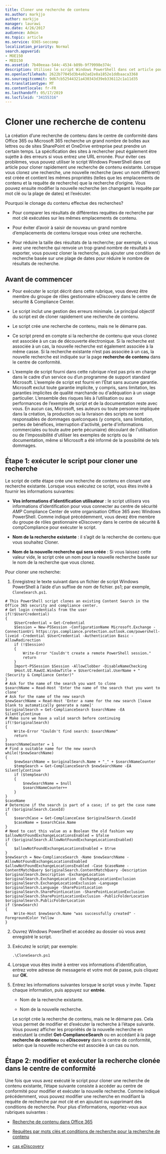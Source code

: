 ```yaml
---
title: Cloner une recherche de contenu
ms.author: markjjo
author: markjjo
manager: laurawi
ms.date: 4/26/2017
audience: Admin
ms.topic: article
ms.service: O365-seccomp
localization_priority: Normal
search.appverid:
- MOE150
- MED150
ms.assetid: 7b40eeaa-544c-4534-b89b-9f79998e374c
description: Utilisez le script Windows PowerShell dans cet article pour cloner rapidement une recherche de contenu existante dans le centre de conformité dans Office 365 ou Microsoft 365. Lorsque vous clonez une recherche, une nouvelle recherche (avec un nouveau nom) est créée et contient les mêmes propriétés que la recherche d’origine. Vous pouvez ensuite modifier la nouvelle recherche (en changeant la requête par mot clé ou la plage de dates), puis l’exécuter.
ms.openlocfilehash: 2622b77045d3b4a92ad2e8a1852e1ddbaaca3368
ms.sourcegitcommit: 9d67cb52544321a430343d39eb336112c1a11d35
ms.translationtype: MT
ms.contentlocale: fr-FR
ms.lasthandoff: 05/17/2019
ms.locfileid: "34155316"
---
```

# <a name="clone-a-content-search"></a>Cloner une recherche de contenu

La création d’une recherche de contenu dans le centre de conformité dans Office 365 ou Microsoft 365 recherche un grand nombre de boîtes aux lettres ou de sites SharePoint et OneDrive entreprise peut prendre un certain temps. La spécification des sites à rechercher peut également être sujette à des erreurs si vous entrez une URL erronée. Pour éviter ces problèmes, vous pouvez utiliser le script Windows PowerShell dans cet article pour cloner rapidement une recherche de contenu existante. Lorsque vous clonez une recherche, une nouvelle recherche (avec un nom différent) est créée et contient les mêmes propriétés (telles que les emplacements de contenu et la requête de recherche) que la recherche d’origine. Vous pouvez ensuite modifier la nouvelle recherche (en changeant la requête par mot clé ou la plage de dates) et l’exécuter.
  
Pourquoi le clonage du contenu effectue des recherches?
  
- Pour comparer les résultats de différentes requêtes de recherche par mot clé exécutées sur les mêmes emplacements de contenu.
    
- Pour éviter d’avoir à saisir de nouveau un grand nombre d’emplacements de contenu lorsque vous créez une recherche.
    
- Pour réduire la taille des résultats de la recherche; par exemple, si vous avez une recherche qui renvoie un trop grand nombre de résultats à exporter, vous pouvez cloner la recherche, puis ajouter une condition de recherche basée sur une plage de dates pour réduire le nombre de résultats de recherche.
  
## <a name="before-you-begin"></a>Avant de commencer

- Pour exécuter le script décrit dans cette rubrique, vous devez être membre du groupe de rôles gestionnaire eDiscovery dans le centre de sécurité & Compliance Center.
    
- Le script inclut une gestion des erreurs minimale. Le principal objectif du script est de cloner rapidement une recherche de contenu.
    
- Le script crée une recherche de contenu, mais ne le démarre pas.
    
- Ce script prend en compte si la recherche de contenu que vous clonez est associée à un cas de découverte électronique. Si la recherche est associée à un cas, la nouvelle recherche est également associée à la même casse. Si la recherche existante n’est pas associée à un cas, la nouvelle recherche est indiquée sur la page **recherche de contenu** dans le centre de conformité. 
    
- L’exemple de script fourni dans cette rubrique n’est pas pris en charge dans le cadre d’un service ou d’un programme de support standard Microsoft. L’exemple de script est fourni en l’État sans aucune garantie. Microsoft exclut toute garantie implicite, y compris, sans limitation, les garanties implicites de qualité marchande ou d'adéquation à un usage particulier. L’ensemble des risques liés à l’utilisation ou aux performances de l’exemple de script et de la documentation reste avec vous. En aucun cas, Microsoft, ses auteurs ou toute personne impliquée dans la création, la production ou la livraison des scripts ne sont responsables de dommages quelconques (y compris, sans limitation, pertes de bénéfices, interruption d'activité, perte d'informations commerciales ou toute autre perte pécuniaire) découlant de l'utilisation ou de l'impossibilité d'utiliser les exemples de scripts ou la documentation, même si Microsoft a été informé de la possibilité de tels dommages.
  
## <a name="step-1-run-the-script-to-clone-a-search"></a>Étape 1: exécuter le script pour cloner une recherche

Le script de cette étape crée une recherche de contenu en clonant une recherche existante. Lorsque vous exécutez ce script, vous êtes invité à fournir les informations suivantes:
  
- **Vos informations d’identification utilisateur** : le script utilisera vos informations d’identification pour vous connecter au centre de sécurité _AMP_ Compliance Center de votre organisation Office 365 avec Windows PowerShell. Comme indiqué précédemment, vous devez être membre du groupe de rôles gestionnaire eDiscovery dans le centre de sécurité & compCompliance pour exécuter le script. 
    
- **Nom de la recherche existante** : il s’agit de la recherche de contenu que vous souhaitez Cloner. 
    
- **Nom de la nouvelle recherche qui sera créée** : Si vous laissez cette valeur vide, le script crée un nom pour la nouvelle recherche basée sur le nom de la recherche que vous clonez. 
    
Pour cloner une recherche:
  
1. Enregistrez le texte suivant dans un fichier de script Windows PowerShell à l’aide d’un suffixe de nom de fichier. ps1; par exemple, `CloneSearch.ps1`.
    
  ```
  # This PowerShell script clones an existing Content Search in the Office 365 security and compliance center.
  # Get login credentials from the user
  if(!$UserCredential)
  {
      $UserCredential = Get-Credential
      $Session = New-PSSession -ConfigurationName Microsoft.Exchange -ConnectionUri https://ps.compliance.protection.outlook.com/powershell-liveid -Credential $UserCredential -Authentication Basic -AllowRedirection
      if (!$Session)
      {
          Write-Error "Couldn't create a remote PowerShell session."
          return
      }
      Import-PSSession $Session -AllowClobber -DisableNameChecking
      $Host.UI.RawUI.WindowTitle = $UserCredential.UserName + " (Security & Compliance Center)"
  }
  # Ask for the name of the search you want to clone
  $searchName = Read-Host 'Enter the name of the search that you want to clone'
  # Ask for the name of the new search
  $newSearchName = Read-Host 'Enter a name for the new search [leave blank to automatically generate a name]'
  $originalSearch = Get-ComplianceSearch $searchName -EA SilentlyContinue
  # Make sure we have a valid search before continuing
  if(!$originalSearch)
  {
      Write-Error "Couldn't find search: $searchName"
      return
  }
  $searchNameCounter = 1
  # Find a suitable name for the new search
  while(!$newSearchName)
  {
      $newSearchName = $originalSearch.Name + "_" + $searchNameCounter
      $tempSearch = Get-ComplianceSearch $newSearchName -EA SilentlyContinue
      if ($tempSearch)
      {
          $newSearchName = $null
          $searchNameCounter++
      }
  }
  $caseName
  # Determine if the search is part of a case; if so get the case name
  if ($originalSearch.CaseId)
  {
      $searchCase = Get-ComplianceCase $originalSearch.CaseId
      $caseName = $searchCase.Name
  }
  # Need to cast this value as a Boolean the old fashion way
  $allowNotFoundExchangeLocationsEnabled = $false
  if ($originalSearch.AllowNotFoundExchangeLocationsEnabled)
  {
      $allowNotFoundExchangeLocationsEnabled = $true
  }
  $newSearch = New-ComplianceSearch -Name $newSearchName -AllowNotFoundExchangeLocationsEnabled $allowNotFoundExchangeLocationsEnabled -Case $caseName -ContentMatchQuery $originalSearch.ContentMatchQuery -Description $originalSearch.Description -ExchangeLocation $originalSearch.ExchangeLocation -ExchangeLocationExclusion $originalSearch.ExchangeLocationExclusion -Language $originalSearch.Language -SharePointLocation $originalSearch.SharePointLocation -SharePointLocationExclusion $originalSearch.SharePointLocationExclusion -PublicFolderLocation $originalSearch.PublicFolderLocation
  if ($newSearch)
  {
      Write-Host $newSearch.Name "was successfully created" -ForegroundColor Yellow
  }
  ```

2. Ouvrez Windows PowerShell et accédez au dossier où vous avez enregistré le script.
    
3. Exécutez le script; par exemple:
    
    ```
    .\CloneSearch.ps1
    ```

4. Lorsque vous êtes invité à entrer vos informations d’identification, entrez votre adresse de messagerie et votre mot de passe, puis cliquez sur **OK**.
    
5. Entrez les informations suivantes lorsque le script vous y invite. Tapez chaque information, puis appuyez sur **entrée**.
    
    - Nom de la recherche existante.
    
    - Nom de la nouvelle recherche.
    
    Le script crée la recherche de contenu, mais ne le démarre pas. Cela vous permet de modifier et d’exécuter la recherche à l’étape suivante. Vous pouvez afficher les propriétés de la nouvelle recherche en exécutant la cmdlet **Get-ComplianceSearch** ou en accédant à la page **recherche de contenu** ou **eDiscovery** dans le centre de conformité, selon que la nouvelle recherche est associée à un cas ou non. 
  
## <a name="step-2-edit-and-run-the-cloned-search-in-the-compliance-center"></a>Étape 2: modifier et exécuter la recherche clonée dans le centre de conformité

Une fois que vous avez exécuté le script pour cloner une recherche de contenu existante, l’étape suivante consiste à accéder au centre de conformité pour modifier et exécuter la nouvelle recherche. Comme indiqué précédemment, vous pouvez modifier une recherche en modifiant la requête de recherche par mot clé et en ajoutant ou supprimant des conditions de recherche. Pour plus d’informations, reportez-vous aux rubriques suivantes :
  
- [Recherche de contenu dans Office 365](content-search.md)
    
- [Requêtes par mots clés et conditions de recherche pour la recherche de contenu](keyword-queries-and-search-conditions.md)
    
- [cas eDiscovery](ediscovery-cases.md)
